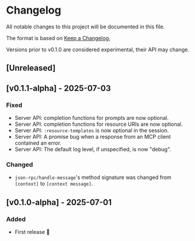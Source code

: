 # Changelog
All notable changes to this project will be documented in this file.

The format is based on [Keep a Changelog](https://keepachangelog.com/en/1.0.0/),

Versions prior to v0.1.0 are considered experimental, their API may change.

## [Unreleased]

## [v0.1.1-alpha] - 2025-07-03

### Fixed

- Server API: completion functions for prompts are now optional.
- Server API: completion functions for resource URIs are now optional.
- Server API: `:resource-templates` is now optional in the session.
- Server API: A promise bug when a response from an MCP client contained an error.
- Server API: The default log level, if unspecified, is now "debug".

### Changed

- `json-rpc/handle-message`'s method signature was changed from `[context]` to `[context message]`.

## [v0.1.0-alpha] - 2025-07-01

### Added

- First release 🎉
